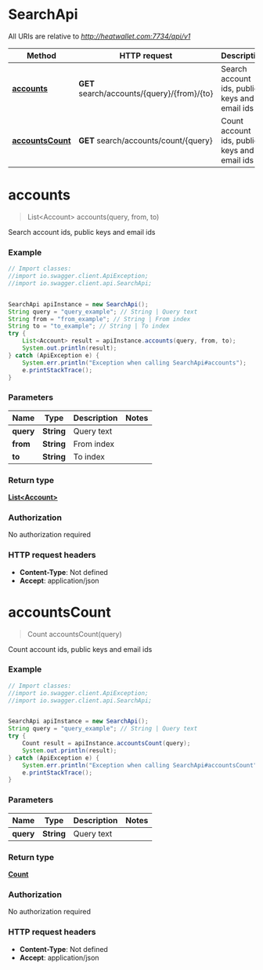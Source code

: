 # SearchApi

All URIs are relative to *http://heatwallet.com:7734/api/v1*

Method | HTTP request | Description
------------- | ------------- | -------------
[**accounts**](SearchApi.md#accounts) | **GET** search/accounts/{query}/{from}/{to} | Search account ids, public keys and email ids
[**accountsCount**](SearchApi.md#accountsCount) | **GET** search/accounts/count/{query} | Count account ids, public keys and email ids

<a name="accounts"></a>
# **accounts**
> List&lt;Account&gt; accounts(query, from, to)

Search account ids, public keys and email ids

### Example
```java
// Import classes:
//import io.swagger.client.ApiException;
//import io.swagger.client.api.SearchApi;


SearchApi apiInstance = new SearchApi();
String query = "query_example"; // String | Query text
String from = "from_example"; // String | From index
String to = "to_example"; // String | To index
try {
    List<Account> result = apiInstance.accounts(query, from, to);
    System.out.println(result);
} catch (ApiException e) {
    System.err.println("Exception when calling SearchApi#accounts");
    e.printStackTrace();
}
```

### Parameters

Name | Type | Description  | Notes
------------- | ------------- | ------------- | -------------
 **query** | **String**| Query text |
 **from** | **String**| From index |
 **to** | **String**| To index |

### Return type

[**List&lt;Account&gt;**](Account.md)

### Authorization

No authorization required

### HTTP request headers

 - **Content-Type**: Not defined
 - **Accept**: application/json

<a name="accountsCount"></a>
# **accountsCount**
> Count accountsCount(query)

Count account ids, public keys and email ids

### Example
```java
// Import classes:
//import io.swagger.client.ApiException;
//import io.swagger.client.api.SearchApi;


SearchApi apiInstance = new SearchApi();
String query = "query_example"; // String | Query text
try {
    Count result = apiInstance.accountsCount(query);
    System.out.println(result);
} catch (ApiException e) {
    System.err.println("Exception when calling SearchApi#accountsCount");
    e.printStackTrace();
}
```

### Parameters

Name | Type | Description  | Notes
------------- | ------------- | ------------- | -------------
 **query** | **String**| Query text |

### Return type

[**Count**](Count.md)

### Authorization

No authorization required

### HTTP request headers

 - **Content-Type**: Not defined
 - **Accept**: application/json

